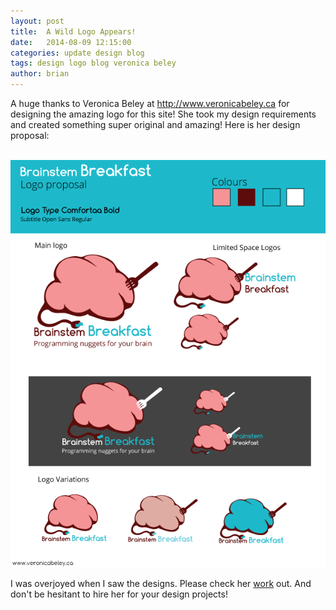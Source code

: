 ```yaml
---
layout: post
title:  A Wild Logo Appears!
date:   2014-08-09 12:15:00
categories: update design blog
tags: design logo blog veronica beley
author: brian
---
```


A huge thanks to Veronica Beley at http://www.veronicabeley.ca for designing the amazing logo for this site! She took my design requirements and created something super original and amazing! Here is her design proposal:

<br />

<img src="/assets/brainsteambreakfast_proposal.png" />

<br />

I was overjoyed when I saw the designs. Please check her [work](http://www.veronicabeley.ca/portfolio.html) out. And don't be hesitant to hire her for your design projects!